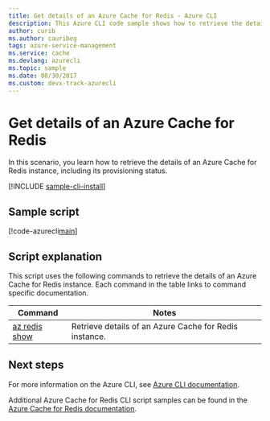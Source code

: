 ```yaml
---
title: Get details of an Azure Cache for Redis - Azure CLI
description: This Azure CLI code sample shows how to retrieve the details of an Azure Cache for Redis instance, including its provisioning status.
author: curib
ms.author: cauribeg
tags: azure-service-management
ms.service: cache
ms.devlang: azurecli
ms.topic: sample
ms.date: 08/30/2017 
ms.custom: devx-track-azurecli
---
```


# Get details of an Azure Cache for Redis

In this scenario, you learn how to retrieve the details of an Azure Cache for Redis instance, including its provisioning status.

[!INCLUDE [sample-cli-install](../../../includes/sample-cli-install.md)]

## Sample script

[!code-azurecli[main](../../../cli_scripts/redis-cache/show-cache/show-cache.sh "Azure Cache for Redis")]

## Script explanation

This script uses the following commands to retrieve the details of an Azure Cache for Redis instance. Each command in the table links to command specific documentation.

| Command | Notes |
|---|---|
| [az redis show](/cli/azure/redis) | Retrieve details of an Azure Cache for Redis instance. |


## Next steps

For more information on the Azure CLI, see [Azure CLI documentation](/cli/azure).

Additional Azure Cache for Redis CLI script samples can be found in the [Azure Cache for Redis documentation](../cli-samples.md).
